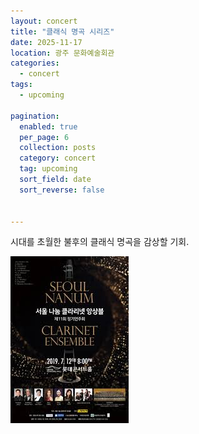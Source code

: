 ```yaml
---
layout: concert
title: "클래식 명곡 시리즈"
date: 2025-11-17
location: 광주 문화예술회관
categories:
  - concert
tags:
  - upcoming

pagination:
  enabled: true
  per_page: 6
  collection: posts
  category: concert
  tag: upcoming
  sort_field: date
  sort_reverse: false


---
```


시대를 초월한 불후의 클래식 명곡을 감상할 기회.

![classic](/assets/images/concert/2025-11-17-classic-masterpieces/image.png)
